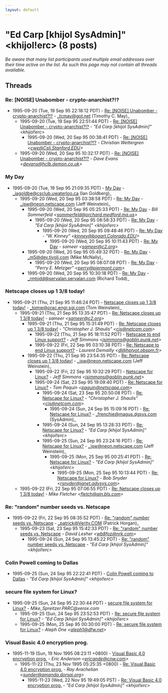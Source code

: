 ```yaml
---
layout: default
---
```


# "Ed Carp [khijol SysAdmin]" <khijol!erc> (8 posts)

_Be aware that many list participants used multiple email addresses over their time active on the list. As such this page may not contain all threads available._

## Threads

### Re: [NOISE] Unabomber - crypto-anarchist?!?
+ 1995-09-20 (Tue, 19 Sep 95 22:18:12 PDT) - [Re: [NOISE] Unabomber - crypto-anarchist?!?](/archive/1995/09/eeaaff2aff542f71805d21397695b7f72e7bac806198f9fe3dbd6c2f003aa9ed) - _tcmay@got.net (Timothy C. May)_
  + 1995-09-20 (Tue, 19 Sep 95 22:51:44 PDT) - [Re: [NOISE] Unabomber - crypto-anarchist?!?](/archive/1995/09/7d09137f744b3bd5e1c0c67e17e0661310d96c610431bc477cc3fdcc3c2416b8) - _"Ed Carp [khijol SysAdmin]" \<khijol!erc\>_
    + 1995-09-20 (Wed, 20 Sep 95 00:38:41 PDT) - [Re: [NOISE] Unabomber - crypto-anarchist?!?](/archive/1995/09/07131d6fea26168ecd6ad9aa54a6838bcc077f97288fa178c9f91c4a37f79004) - _Christian Wettergren \<cwe@Csli.Stanford.EDU\>_
  + 1995-09-20 (Wed, 20 Sep 95 10:32:17 PDT) - [Re: [NOISE] Unabomber - crypto-anarchist?!?](/archive/1995/09/532a95bbe9e925b89d5b858c923a28ed53a75ff3277ca19712c1cedef026e00c) - _Dave Evans \<devans@hclb.demon.co.uk\>_

### My Day
+ 1995-09-20 (Tue, 19 Sep 95 21:09:35 PDT) - [My Day](/archive/1995/09/98609761b523f2974d6d4ddbb5bb61eb1a25989e6533e2241195b723bf394e5c) - _iagoldbe@csclub.uwaterloo.ca (Ian Goldberg)_
  + 1995-09-20 (Wed, 20 Sep 95 03:38:58 PDT) - [Re: My Day](/archive/1995/09/2c5bff3c8b306e08b2e73b53b362e5d1ff03bf62c6575497c0b0971a04050b29) - _jsw@neon.netscape.com (Jeff Weinstein)_
    + 1995-09-20 (Wed, 20 Sep 95 05:25:33 PDT) - [Re: My Day](/archive/1995/09/3f48fc48c84f03328599aac7c792b7c01b0892e293303bff4325c5d3cf3a9e01) - _Bill Sommerfeld \<sommerfeld@orchard.medford.ma.us\>_
      + 1995-09-20 (Wed, 20 Sep 95 08:58:33 PDT) - [Re: My Day](/archive/1995/09/7ab2aee43e62e64c46918aeebac7014da0fa130263e2a4ff1547b5c1d8b26d8c) - _"Ed Carp [khijol SysAdmin]" \<khijol!erc\>_
        + 1995-09-20 (Wed, 20 Sep 95 09:48:46 PDT) - [Re: My Day](/archive/1995/09/c7c6aca2e74d58b8e5ed6ba7c64d221dc1c27789af82f066f3c8f60b4612ff08) - _"W. Kinney" \<kinney@bogart.Colorado.EDU\>_
          + 1995-09-20 (Wed, 20 Sep 95 10:11:43 PDT) - [Re: My Day](/archive/1995/09/927228003e5df6b06aa4067f8f631bc63c907258004642584768268a5c053a6d) - _sameer \<sameer@c2.org\>_
    + 1995-09-20 (Wed, 20 Sep 95 05:49:32 PDT) - [Re: My Day](/archive/1995/09/5de5f935b1fdb49c2962cffc1bd9223f009bebabc6975756f92c5289a9ce7b0b) - _m5@dev.tivoli.com (Mike McNally)_
      + 1995-09-20 (Wed, 20 Sep 95 08:07:08 PDT) - [Re: My Day](/archive/1995/09/285da31081bfc895a5c6d295f462faed18ba0d4a769fc95c46582d338905cd1f) - _"Perry E. Metzger" \<perry@piermont.com\>_
    + 1995-09-20 (Wed, 20 Sep 95 10:30:18 PDT) - [Re: My Day](/archive/1995/09/a0d327e2352e47a674d5b400d6abff19fe63e91ee4d3d2b0bd135d1b98d93874) - _rmtodd@servalan.servalan.com (Richard Todd)_

### Netscape closes up 1 3/8 today!
+ 1995-09-21 (Thu, 21 Sep 95 11:46:24 PDT) - [Netscape closes up 1 3/8 today!](/archive/1995/09/8e0eda84ed550f8050c3c384e7cb2c8d60503eff9b842fe0f00c19984f4e2dd6) - _tomw@orac.engr.sgi.com (Tom Weinstein)_
  + 1995-09-21 (Thu, 21 Sep 95 13:35:47 PDT) - [Re: Netscape closes up 1 3/8 today!](/archive/1995/09/c54b895035cac88cc7f0558f8b335dc15561bddfde9ddf217ca0ac0550a38338) - _sameer \<sameer@c2.org\>_
    + 1995-09-21 (Thu, 21 Sep 95 15:31:49 PDT) - [Re: Netscape closes up 1 3/8 today!](/archive/1995/09/6d5aa271249a75ad47a8187de511709f7c172314520c43be15fa6f2a17ec32fa) - _"Christopher J. Shaulis" \<cjs@netcom.com\>_
      + 1995-09-22 (Thu, 21 Sep 95 18:11:52 PDT) - [Netscape to end Linux support?](/archive/1995/09/abf38d9534778ec600b0e2e90fae029087a40faee1520d8cc1b888677cfac912) - _Jeff Simmons \<jsimmons@goblin.punk.net\>_
      + 1995-09-22 (Fri, 22 Sep 95 03:10:38 PDT) - [Re: Netscape to end Linux support?](/archive/1995/09/bece53072cf6d9c4157501f1e4fc5e5e12639f364fc65b4f697726d2046c3f25) - _Laurent Demailly \<dl@hplyot.obspm.fr\>_
    + 1995-09-22 (Thu, 21 Sep 95 23:54:35 PDT) - [Re: Netscape closes up 1 3/8 today!](/archive/1995/09/c22931a466e37245adc7a7f9f6b2524f3db4ab00f3ea746c77aae782d0471048) - _jsw@neon.netscape.com (Jeff Weinstein)_
      + 1995-09-22 (Fri, 22 Sep 95 10:32:29 PDT) - [Netscape for Linux?](/archive/1995/09/b839caa4cabc99d0586edb1d161b29a24fab1d87698a24ca6de15e6bc4a93d7d) - _Jeff Simmons \<jsimmons@goblin.punk.net\>_
      + 1995-09-24 (Sat, 23 Sep 95 19:09:40 PDT) - [Re: Netscape for Linux?](/archive/1995/09/8f99f88422dda524a6b670f3a60a37f0d6a2091f96304b0531d6cf372a6408bc) - _Tom Paquin \<paquin@netscape.com\>_
        + 1995-09-24 (Sat, 23 Sep 95 20:50:08 PDT) - [Re: Netscape for Linux?](/archive/1995/09/da56da184221298a8e26c59cc9b67f53de48f4d45d81653b0144c3b10a74f3ea) - _"Christopher J. Shaulis" \<cjs@netcom.com\>_
          + 1995-09-24 (Sun, 24 Sep 95 15:09:16 PDT) - [Re: Netscape for Linux?](/archive/1995/09/a22d339e281691e19b26aaa0efa49d1b2030cfe741f34f07cbe84972fedcae15) - _frenchie@magus.dgsys.com (SysAdmin)_
        + 1995-09-24 (Sun, 24 Sep 95 13:28:33 PDT) - [Re: Netscape for Linux?](/archive/1995/09/21c06e31236a8850e4217e040262b305547c4fe5c060e3ba189996b4cc248971) - _"Ed Carp [khijol SysAdmin]" \<khijol!erc\>_
        + 1995-09-25 (Sun, 24 Sep 95 23:24:16 PDT) - [Re: Netscape for Linux?](/archive/1995/09/085371981f8761b8314cce8dc71010da672fdee9bdde1d8143c799c2c469408b) - _jsw@neon.netscape.com (Jeff Weinstein)_
          + 1995-09-25 (Mon, 25 Sep 95 00:25:41 PDT) - [Re: Netscape for Linux?](/archive/1995/09/c78386308692b524b7cce21ce4708f12b3a597ec285f834c93fc5c0f699c57df) - _"Ed Carp [khijol SysAdmin]" \<khijol!erc\>_
            + 1995-09-25 (Mon, 25 Sep 95 10:13:44 PDT) - [Re: Netscape for Linux?](/archive/1995/09/fc9d2e29eed2877c5c074767d1a25a0b576f4add87a74002ee34724ddadea245) - _Bob Snyder \<rsnyder@janet.advsys.com\>_
  + 1995-09-22 (Fri, 22 Sep 95 07:06:55 PDT) - [Re: Netscape closes up 1 3/8 today!](/archive/1995/09/e9c99e4d4b1924c5cf5c5f0920192d945a8c04839c4ccea8cb0e803217721c31) - _Mike Fletcher \<fletch@ain.bls.com\>_

### Re: "random" number seeds vs. Netscape
+ 1995-09-22 (Fri, 22 Sep 95 08:35:52 PDT) - [Re: "random" number seeds vs. Netscape](/archive/1995/09/0080f3bbc5ce1f271e086f4a2a323f1599f982e4e8b9d50aa1eff0e58766817b) - _patrick@Verity.COM (Patrick Horgan)_
  + 1995-09-23 (Sat, 23 Sep 95 15:42:33 PDT) - [Re: "random" number seeds vs. Netscape](/archive/1995/09/4ae7750471d5aa8acf6b52545ee53d8c8c6af7d08b01e3357b2c40d1a217f187) - _David Lesher \<wb8foz@nrk.com\>_
    + 1995-09-24 (Sun, 24 Sep 95 13:45:22 PDT) - [Re: "random" number seeds vs. Netscape](/archive/1995/09/1a5a4d04991244a92b719d77c8e943be7d32e3bcadc092744cf8cf5fcb445036) - _"Ed Carp [khijol SysAdmin]" \<khijol!erc\>_

### Colin Powell coming to Dallas
+ 1995-09-25 (Sun, 24 Sep 95 22:22:41 PDT) - [Colin Powell coming to Dallas](/archive/1995/09/495ec6dc7b1dc13d4a612251f64a89808ed323c1774880ccad5af4395fe08491) - _"Ed Carp [khijol SysAdmin]" \<khijol!erc\>_

### secure file system for Linux?
+ 1995-09-25 (Sun, 24 Sep 95 22:30:44 PDT) - [secure file system for Linux?](/archive/1995/09/2d3c25ade02c2d3cbaba53a9748fe27a64418c9f0f357965f81c91e7bd8ac30a) - _Mike_Spreitzer.PARC@xerox.com_
  + 1995-09-25 (Sun, 24 Sep 95 23:52:53 PDT) - [Re: secure file system for Linux?](/archive/1995/09/9eb1690d9a694af461ea622d9f52fe631dbabe5023c080187f84bfe26f9c7996) - _"Ed Carp [khijol SysAdmin]" \<khijol!erc\>_
  + 1995-09-25 (Mon, 25 Sep 95 00:30:00 PDT) - [Re: secure file system for Linux?](/archive/1995/09/1fe5199d16f1b21f8dc124069d4e4c6db5bdd573cd9e6de7ff391b6e405e5250) - _Aleph One \<aleph1@dfw.net\>_

### Visual Basic 4.0 encryption prog.
+ 1995-11-19 (Sun, 19 Nov 1995 08:23:11 +0800) - [Visual Basic 4.0 encryption prog.](/archive/1995/11/96ced83b5a6acb9e180602927c10041d95f1329c7595623ad164132b69b2f701) - _Eric Anderson \<ericande@cnw.com\>_
  + 1995-11-22 (Thu, 23 Nov 1995 05:25:35 +0800) - [Re: Visual Basic 4.0 encryption prog.](/archive/1995/11/2bc3cff743f0ea49f12d04c96e2026e9c365c1365854f454a5e259f03f880991) - _Ray Arachelian \<sunder@amanda.dorsai.org\>_
    + 1995-11-23 (Wed, 22 Nov 95 19:49:05 PST) - [Re: Visual Basic 4.0 encryption prog.](/archive/1995/11/fc0556490c6b431bcf85a1c4e7c54ec8a8ada4e107e2436b52b159299b2c0154) - _"Ed Carp [khijol SysAdmin]" \<khijol!erc\>_

